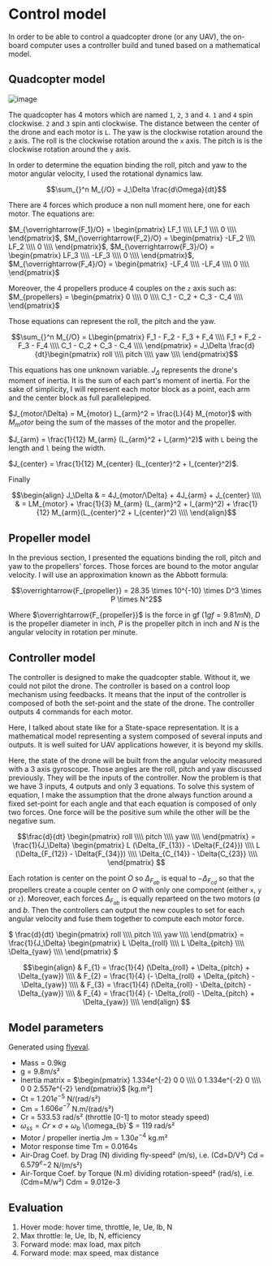 # Control model

In order to be able to control a quadcopter drone (or any UAV), the on-board
computer uses a controller build and tuned based on a mathematical model.

## Quadcopter model

![image](/images/Kinematic.png)

The quadcopter has 4 motors which are named `1`, `2`, `3` and `4`. `1` and `4`
spin clockwise. `2` and `3` spin anti clockwise. The distance between the center
of the drone and each motor is `L`. The yaw is the clockwise rotation around the
`z` axis. The roll is the clockwise rotation around the `x` axis. The pitch is
is the clockwise rotation around the `y` axis.

In order to determine the equation binding the roll, pitch and yaw to the motor
angular velocity, I used the rotational dynamics law.


```math
\sum_{}^n M_{/O} = J_\Delta \frac{d\Omega}{dt}
```

There are 4 forces which produce a non null moment here, one for each motor. The
equations are:

$`M_{\overrightarrow{F_1}/O} = \begin{pmatrix} LF_1 \\\\ LF_1 \\\\ 0 \\\\ \end{pmatrix}`$,
$`M_{\overrightarrow{F_2}/O} = \begin{pmatrix} -LF_2 \\\\ LF_2 \\\\ 0 \\\\ \end{pmatrix}`$,
$`M_{\overrightarrow{F_3}/O} = \begin{pmatrix} LF_3 \\\\ -LF_3 \\\\ 0 \\\\ \end{pmatrix}`$,
$`M_{\overrightarrow{F_4}/O} = \begin{pmatrix} -LF_4 \\\\ -LF_4 \\\\ 0 \\\\ \end{pmatrix}`$

Moreover, the 4 propellers produce 4 couples on the `z` axis such as:
$`M_{propellers} = \begin{pmatrix} 0 \\\\ 0 \\\\ C_1 - C_2 + C_3 - C_4 \\\\ \end{pmatrix}`$


Those equations can represent the roll, the pitch and the yaw.

```math
\sum_{}^n M_{/O} = L\begin{pmatrix} F_1 - F_2 - F_3 + F_4 \\\\ F_1 + F_2 - F_3 - F_4 \\\\ C_1 - C_2 + C_3 - C_4 \\\\ \end{pmatrix} = J_\Delta \frac{d}{dt}\begin{pmatrix} roll \\\\ pitch \\\\ yaw \\\\ \end{pmatrix}
```

This equations has one unknown variable. $`J_\Delta`$ represents the drone's
moment of inertia. It is the sum of each part's moment of inertia. For the sake
of simplicity, I will represent each motor block as a point, each arm and the
center block as full parallelepiped.

$`J_{motor/\Delta} = M_{motor} L_{arm}^2 = \frac{L}{4} M_{motor}`$ with
$`M_motor`$ being the sum of the masses of the motor and the propeller.

$`J_{arm} = \frac{1}{12} M_{arm} (L_{arm}^2 + l_{arm}^2)`$ with `L` being the
length and `l` being the width.

$`J_{center} = \frac{1}{12} M_{center} (L_{center}^2 + l_{center}^2)`$.

Finally

```math
\begin{align}
J_\Delta & = 4J_{motor/\Delta} + 4J_{arm} + J_{center} \\\\ 
 & = LM_{motor} + \frac{1}{3} M_{arm} (L_{arm}^2 + l_{arm}^2)
 + \frac{1}{12} M_{arm}(L_{center}^2 + l_{center}^2) \\\\
\end{align}
```

## Propeller model

In the previous section, I presented the equations binding the roll, pitch and
yaw to the propellers' forces. Those forces are bound to the motor angular
velocity. I will use an approximation known as the Abbott formula:

```math
\overrightarrow{F_{propeller}} = 28.35 \times 10^{-10} \times D^3 \times
P \times N^2
```

Where $`\overrightarrow{F_{propeller}}`$ is the force in gf ($`1gf = 9.81mN`$),
$`D`$ is the propeller diameter in inch, $`P`$ is the propeller pitch in inch
and $`N`$ is the angular velocity in rotation per
minute.

## Controller model

The controller is designed to make the quadcopter stable. Without it, we could
not pilot the drone. The controller is based on a control loop mechanism using
feedbacks. It means that the input of the controller is composed of both the
set-point and the state of the drone. The controller outputs 4 commands for each
motor.

Here, I talked about state like for a State-space representation. It is
a mathematical model representing a system composed of several inputs and
outputs. It is well suited for UAV applications however, it is beyond my
skills.

Here, the state of the drone will be built from the angular velocity measured
with a 3 axis gyroscope. Those angles are the roll, pitch and yaw discussed
previously. They will be the inputs of the controller. Now the problem is that
we have 3 inputs, 4 outputs and only 3 equations. To solve this system of
equation, I make the assumption that the drone always function around a fixed
set-point for each angle and that each equation is composed of only two
forces. One force will be the positive sum while the other will be the negative
sum.

```math
\frac{d}{dt} \begin{pmatrix} roll \\\\ pitch \\\\ yaw \\\\ \end{pmatrix} = 
\frac{1}{J_\Delta} \begin{pmatrix}
    L (\Delta_{F_{13}} - \Delta{F_{24}}) \\\\
    L (\Delta_{F_{12}} - \Delta{F_{34}}) \\\\
    \Delta_{C_{14}} - \Delta{C_{23}} \\\\
\end{pmatrix} 
```

Each rotation is center on the point $`O`$ so $`\Delta_{F_{ab}}`$ is
equal to $`-\Delta_{F_{cd}}`$ so that the propellers create a couple center
on $`O`$ with only one component (either `x`, `y` or `z`). Moreover, each
forces $`\Delta_{F_{ab}}`$ is equally reparteed on the two motors $`(a`$
and $`b`$. Then the controllers can output the new couples to set for each
angular velocity and fuse them together to compute each motor force.

$`
\frac{d}{dt} \begin{pmatrix} roll \\\\ pitch \\\\ yaw \\\\ \end{pmatrix} = 
\frac{1}{J_\Delta} \begin{pmatrix}
    L \Delta_{roll} \\\\
    L \Delta_{pitch} \\\\
    \Delta_{yaw} \\\\
\end{pmatrix} 
`$
```math
\begin{align}
& F_{1} = \frac{1}{4} (\Delta_{roll} + \Delta_{pitch} + \Delta_{yaw}) \\\\
& F_{2} = \frac{1}{4} (- \Delta_{roll} + \Delta_{pitch} - \Delta_{yaw}) \\\\
& F_{3} = \frac{1}{4} (\Delta_{roll} - \Delta_{pitch} - \Delta_{yaw}) \\\\
& F_{4} = \frac{1}{4} (- \Delta_{roll} - \Delta_{pitch} + \Delta_{yaw}) \\\\
\end{align} 
```

## Model parameters

Generated using [flyeval](https://www.flyeval.com/).

* Mass = 0.9kg
* g = 9.8m/s²
* Inertia matrix = $`\begin{pmatrix}
    1.334e^{-2} 0           0 \\\\
    0           1.334e^{-2} 0 \\\\
    0           0           2.557e^{-2}
    \end{pmatrix}`$ [kg.m²]
* Ct = $`1.201e^{-5}`$ N/(rad/s²)
* Cm = $`1.606e^{-7}`$ N.m/(rad/s²)
* Cr = 533.53 rad/s² (throttle [0-1] to motor steady speed)
* $`\omega_{ss} = Cr \times \sigma + \omega_{b}`$ \\(\omega_{b}`$ = 119
  rad/s²
* Motor / propeller inertia Jm = $`1.30e^{-4}`$ kg.m²
* Motor response time Tm = 0.0164s
* Air-Drag Coef. by Drag (N) dividing fly-speed² (m/s), i.e. (Cd=D/V²) Cd
  = $`6.579^e{-2}`$ N/(m/s²)
* Air-Torque Coef. by Torque (N.m) dividing rotation-speed² (rad/s), i.e. (Cdm=M/w²) Cdm = 9.012e-3

## Evaluation

1. Hover mode: hover time, throttle, Ie, Ue, Ib, N
2. Max throttle: Ie, Ue, Ib, N, efficiency
3. Forward mode: max load, max pitch
4. Forward mode: max speed, max distance


